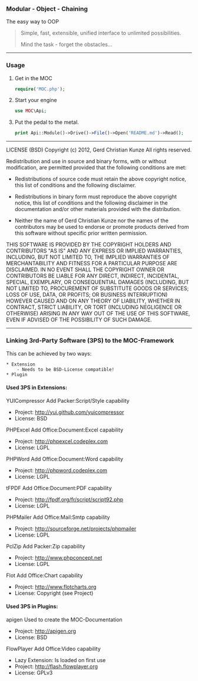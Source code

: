 ### Modular - Object - Chaining
The easy way to OOP

> Simple, fast, extensible, unified interface to unlimited possibilities.
>
> Mind the task - forget the obstacles...

------------------------------------------------------------------------------------------------------------------------

### Usage

1. Get in the MOC

	```php
	require('MOC.php');
	```
2. Start your engine

	```php
	use MOC\Api;
	```
3. Put the pedal to the metal.

	```php
	print Api::Module()->Drive()->File()->Open('README.md')->Read();
	```

------------------------------------------------------------------------------------------------------------------------


LICENSE (BSD)
Copyright (c) 2012, Gerd Christian Kunze
All rights reserved.

Redistribution and use in source and binary forms, with or without
modification, are permitted provided that the following conditions are
met:

 * Redistributions of source code must retain the above copyright
   notice, this list of conditions and the following disclaimer.

 * Redistributions in binary form must reproduce the above copyright
   notice, this list of conditions and the following disclaimer in the
   documentation and/or other materials provided with the distribution.

 * Neither the name of Gerd Christian Kunze nor the names of the
   contributors may be used to endorse or promote products derived from
   this software without specific prior written permission.

THIS SOFTWARE IS PROVIDED BY THE COPYRIGHT HOLDERS AND CONTRIBUTORS "AS
IS" AND ANY EXPRESS OR IMPLIED WARRANTIES, INCLUDING, BUT NOT LIMITED TO,
THE IMPLIED WARRANTIES OF MERCHANTABILITY AND FITNESS FOR A PARTICULAR
PURPOSE ARE DISCLAIMED. IN NO EVENT SHALL THE COPYRIGHT OWNER OR
CONTRIBUTORS BE LIABLE FOR ANY DIRECT, INDIRECT, INCIDENTAL, SPECIAL,
EXEMPLARY, OR CONSEQUENTIAL DAMAGES (INCLUDING, BUT NOT LIMITED TO,
PROCUREMENT OF SUBSTITUTE GOODS OR SERVICES; LOSS OF USE, DATA, OR
PROFITS; OR BUSINESS INTERRUPTION) HOWEVER CAUSED AND ON ANY THEORY OF
LIABILITY, WHETHER IN CONTRACT, STRICT LIABILITY, OR TORT (INCLUDING
NEGLIGENCE OR OTHERWISE) ARISING IN ANY WAY OUT OF THE USE OF THIS
SOFTWARE, EVEN IF ADVISED OF THE POSSIBILITY OF SUCH DAMAGE.


------------------------------------------------------------------------------------------------------------------------

### Linking 3rd-Party Software (3PS) to the MOC-Framework

This can be achieved by two ways:

	* Extension
		- Needs to be BSD-License compatible!
	* Plugin

#### Used 3PS in Extensions:

YUICompressor
Add Packer:Script/Style capability
- Project: <http://yui.github.com/yuicompressor>
- License: BSD

PHPExcel
Add Office:Document:Excel capability
- Project: <http://phpexcel.codeplex.com>
- License: LGPL

PHPWord
Add Office:Document:Word capability
- Project: <http://phpword.codeplex.com>
- License: LGPL

tFPDF
Add Office:Document:PDF capability
- Project: <http://fpdf.org/fr/script/script92.php>
- License: LGPL

PHPMailer
Add Office:Mail:Smtp capability
- Project: <http://sourceforge.net/projects/phpmailer>
- License: LGPL

PclZip
Add Packer:Zip capability
- Project: <http://www.phpconcept.net>
- License: LGPL

Flot
Add Office:Chart capability
- Project: <http://www.flotcharts.org>
- License: Copyright (see Project)

#### Used 3PS in Plugins:

apigen
Used to create the MOC-Documentation
- Project: <http://apigen.org>
- License: BSD

FlowPlayer
Add Office:Video capability
- Lazy Extension: Is loaded on first use
- Project: <http://flash.flowplayer.org>
- License: GPLv3
